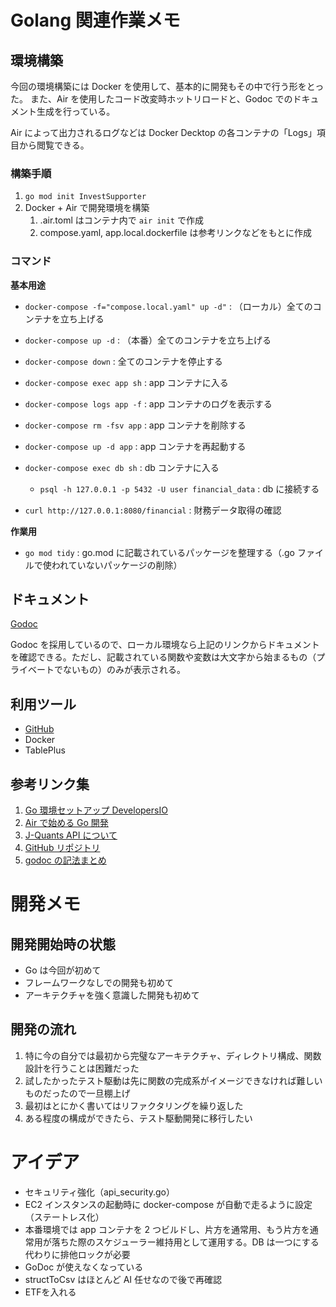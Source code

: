 # Golang 関連作業メモ

## 環境構築

今回の環境構築には Docker を使用して、基本的に開発もその中で行う形をとった。
また、Air を使用したコード改変時ホットリロードと、Godoc でのドキュメント生成を行っている。

Air によって出力されるログなどは Docker Decktop の各コンテナの「Logs」項目から閲覧できる。

### 構築手順

1. `go mod init InvestSupporter`
2. Docker + Air で開発環境を構築
   1. .air.toml はコンテナ内で `air init` で作成
   2. compose.yaml, app.local.dockerfile は参考リンクなどをもとに作成

### コマンド

**基本用途**

- `docker-compose -f="compose.local.yaml" up -d"` : （ローカル）全てのコンテナを立ち上げる
- `docker-compose up -d` : （本番）全てのコンテナを立ち上げる
- `docker-compose down` : 全てのコンテナを停止する
- `docker-compose exec app sh` : app コンテナに入る
- `docker-compose logs app -f` : app コンテナのログを表示する
- `docker-compose rm -fsv app` : app コンテナを削除する
- `docker-compose up -d app` : app コンテナを再起動する
- `docker-compose exec db sh` : db コンテナに入る

  - `psql -h 127.0.0.1 -p 5432 -U user financial_data` : db に接続する

- `curl http://127.0.0.1:8080/financial` : 財務データ取得の確認

**作業用**

- `go mod tidy` : go.mod に記載されているパッケージを整理する（.go ファイルで使われていないパッケージの削除）

## ドキュメント

[Godoc](http://localhost:8081/)

Godoc を採用しているので、ローカル環境なら上記のリンクからドキュメントを確認できる。ただし、記載されている関数や変数は大文字から始まるもの（プライベートでないもの）のみが表示される。

## 利用ツール

- [GitHub](https://github.com/root-5/InvestSupporter)
- Docker
- TablePlus

## 参考リンク集

1. [Go 環境セットアップ DevelopersIO](https://dev.classmethod.jp/articles/go-setup-and-sample/)
2. [Air で始める Go 開発](https://zenn.dev/urakawa_jinsei/articles/a5a222f67a4fac)
3. [J-Quants API について](https://jpx.gitbook.io/j-quants-ja)
4. [GitHub リポジトリ](https://github.com/root-5/InvestSupporter)
5. [godoc の記法まとめ](https://zenn.dev/harachan/articles/db3149c1a19c32)

# 開発メモ

## 開発開始時の状態

- Go は今回が初めて
- フレームワークなしでの開発も初めて
- アーキテクチャを強く意識した開発も初めて

## 開発の流れ

1. 特に今の自分では最初から完璧なアーキテクチャ、ディレクトリ構成、関数設計を行うことは困難だった
2. 試したかったテスト駆動は先に関数の完成系がイメージできなければ難しいものだったので一旦棚上げ
3. 最初はとにかく書いてはリファクタリングを繰り返した
4. ある程度の構成ができたら、テスト駆動開発に移行したい

# アイデア

- セキュリティ強化（api_security.go）
- EC2 インスタンスの起動時に docker-compose が自動で走るように設定（ステートレス化）
- 本番環境では app コンテナを 2 つビルドし、片方を通常用、もう片方を通常用が落ちた際のスケジューラー維持用として運用する。DB は一つにする代わりに排他ロックが必要
- GoDoc が使えなくなっている
- structToCsv はほとんど AI 任せなので後で再確認
- ETFを入れる
